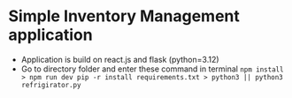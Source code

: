 # Simple Inventory Management application
- Application is build on react.js and flask (python=3.12)
- Go to directory folder and enter these command in terminal
  ` npm install > npm run dev
    pip -r install requirements.txt > python3 || python3 refrigirator.py
  `
    
